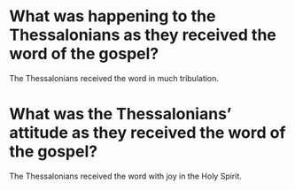 # What was happening to the Thessalonians as they received the word of the gospel?

The Thessalonians received the word in much tribulation.

# What was the Thessalonians’ attitude as they received the word of the gospel?

The Thessalonians received the word with joy in the Holy Spirit.
